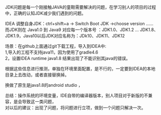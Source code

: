 JDK问题是每一个刚接触JAVA的童鞋需要解决的问题，在学习别人的项目的过程中，正确的认知JDK减少我们遇到的问题。   

IDEA 调整自身JDK：ctrl+shift+a -> Switch Boot JDK ->choose version ……      
而JDK则在 Java1.0 到 Java9 对应每一个版本号 ：JDK1.0、JDK1.2 ... JDK1.8、JDK1.9，Java10以后JDK对应名称为：JDk10、JDK11、JDK12      

场景：在github上面通过git下载工程，导入到IDEA中:    
1,导入的工程不支持java11，因为使用了gradle4.6    
2，设置IDEA runtime java1.8 结果出现了不能识别其java的错误。    

根据这些信息进行推测，单独在环境里面配置，是不行的，一定要到IDEA的本地目录上去改动，或者直接替换掉。     

换做了原生是java1.8的android studio ，

总结：操作系统的环境变量，IDE自带的编译器版本，别人项目对于新版的不兼容，是会导致这一类问题，    
对以后的建议：出现了问题，将问题进行立项，做到一个问题只解决一次。    

